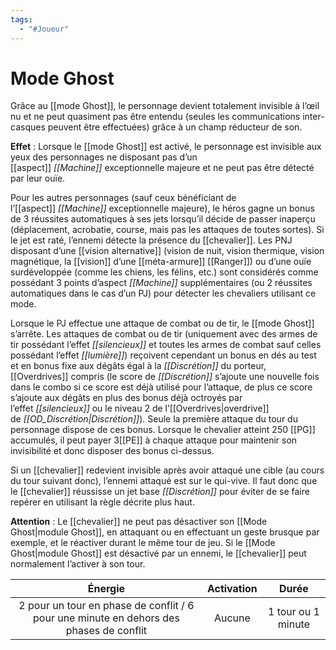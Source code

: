 ```yaml
---
tags:
  - "#Joueur"
---
```

# Mode Ghost

Grâce au [[mode Ghost]], le personnage devient totalement invisible à l’œil nu et ne peut quasiment pas être entendu (seules les communications inter-casques peuvent être effectuées) grâce à un champ réducteur de son.

**Effet** : Lorsque le [[mode Ghost]] est activé, le personnage est invisible aux yeux des personnages ne disposant pas d’un [[aspect]] _[[Machine]]_ exceptionnelle majeure et ne peut pas être détecté par leur ouïe.

Pour les autres personnages (sauf ceux bénéficiant de l’[[aspect]] _[[Machine]]_ exceptionnelle majeure), le héros gagne un bonus de 3 réussites automatiques à ses jets lorsqu’il décide de passer inaperçu (déplacement, acrobatie, course, mais pas les attaques de toutes sortes). Si le jet est raté, l’ennemi détecte la présence du [[chevalier]]. Les PNJ disposant d’une [[vision alternative]] (vision de nuit, vision thermique, vision magnétique, la [[vision]] d’une [[méta-armure]] [[Ranger]]) ou d’une ouïe surdéveloppée (comme les chiens, les félins, etc.) sont considérés comme possédant 3 points d’aspect _[[Machine]]_ supplémentaires (ou 2 réussites automatiques dans le cas d’un PJ) pour détecter les chevaliers utilisant ce mode.

Lorsque le PJ effectue une attaque de combat ou de tir, le [[mode Ghost]] s’arrête. Les attaques de combat ou de tir (uniquement avec des armes de tir possédant l’effet _[[silencieux]]_ et toutes les armes de combat sauf celles possédant l’effet _[[lumière]]_) reçoivent cependant un bonus en dés au test et en bonus fixe aux dégâts égal à la _[[Discrétion]]_ du porteur, [[Overdrives]] compris (le score de _[[Discrétion]]_ s’ajoute une nouvelle fois dans le combo si ce score est déjà utilisé pour l’attaque, de plus ce score s’ajoute aux dégâts en plus des bonus déjà octroyés par l’effet _[[silencieux]]_ ou le niveau 2 de l’[[Overdrives|overdrive]] de _[[OD_Discrétion|Discrétion]]_). Seule la première attaque du tour du personnage dispose de ces bonus. Lorsque le chevalier atteint 250 [[PG]] accumulés, il peut payer 3[[PE]] à chaque attaque pour maintenir son invisibilité et donc disposer des bonus ci-dessus.

Si un [[chevalier]] redevient invisible après avoir attaqué une cible (au cours du tour suivant donc), l’ennemi attaqué est sur le qui-vive. Il faut donc que le [[chevalier]] réussisse un jet base _[[Discrétion]]_ pour éviter de se faire repérer en utilisant la règle décrite plus haut.

**Attention** : Le [[chevalier]] ne peut pas désactiver son [[Mode Ghost|module Ghost]], en attaquant ou en effectuant un geste brusque par exemple, et le réactiver durant le même tour de jeu. Si le [[Mode Ghost|module Ghost]] est désactivé par un ennemi, le [[chevalier]] peut normalement l’activer à son tour.

|                                        Énergie                                         | Activation |       Durée        |
| :------------------------------------------------------------------------------------: | :--------: | :----------------: |
| 2 pour un tour en phase de conflit / 6 pour une minute en dehors des phases de conflit |   Aucune   | 1 tour ou 1 minute |
